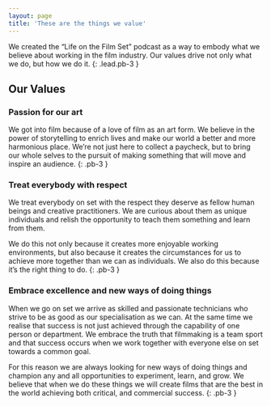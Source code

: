```yaml
---
layout: page
title: 'These are the things we value'
---
```


We created the “Life on the Film Set” podcast as a way to embody what we believe about working in the film industry. Our values drive not only what we do, but how we do it.
{: .lead.pb-3 }

## Our Values

### Passion for our art

We got into film because of a love of film as an art form. We believe in the power of storytelling to enrich lives and make our world a better and more harmonious place. We’re not just here to collect a paycheck, but to bring our whole selves to the pursuit of making something that will move and inspire an audience.
{: .pb-3 }

### Treat everybody with respect

We treat everybody on set with the respect they deserve as fellow human beings and creative practitioners. We are curious about them as unique individuals and relish the opportunity to teach them something and learn from them.

We do this not only because it creates more enjoyable working environments, but also because it creates the circumstances for us to achieve more together than we can as individuals. We also do this because it’s the right thing to do.
{: .pb-3 }

### Embrace excellence and new ways of doing things

When we go on set we arrive as skilled and passionate technicians who strive to be as good as our specialisation as we can. At the same time we realise that success is not just achieved through the capability of one person or department. We embrace the truth that filmmaking is a team sport and that success occurs when we work together with everyone else on set towards a common goal.

For this reason we are always looking for new ways of doing things and champion any and all opportunities to experiment, learn, and grow. We believe that when we do these things we will create films that are the best in the world achieving both critical, and commercial success.
{: .pb-3 }
